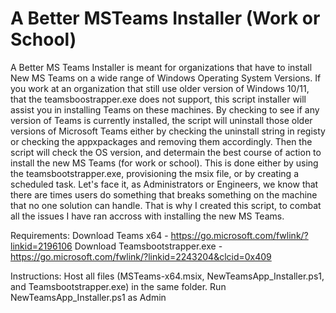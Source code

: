 # A Better MSTeams Installer (Work or School)
A Better MS Teams Installer is meant for organizations that have to install New MS Teams on a wide range of Windows Operating System Versions. If you work at an organization that still use older version of Windows 10/11, that the teamsboostrapper.exe does not support, this script installer will assist you in installing Teams on these machines. By checking to see if any version of Teams is currently installed, the script will uninstall those older versions of Microsoft Teams either by checking the uninstall string in registy or checking the appxpackages and removing them accordingly. Then the script will check the OS version, and determain the best course of action to install the new MS Teams (for work or school). This is done either by using the teamsbootstrapper.exe, provisioning the msix file, or by creating a scheduled task. Let's face it, as Administrators or Engineers, we know that there are times users do something that breaks something on the machine that no one solution can handle. That is why I created this script, to combat all the issues I have ran accross with installing the new MS Teams.

Requirements:
    Download Teams x64 - https://go.microsoft.com/fwlink/?linkid=2196106
    Download Teamsbootstrapper.exe - https://go.microsoft.com/fwlink/?linkid=2243204&clcid=0x409

Instructions:
    Host all files (MSTeams-x64.msix, NewTeamsApp_Installer.ps1, and Teamsbootstrapper.exe) in the same folder.
    Run NewTeamsApp_Installer.ps1 as Admin
